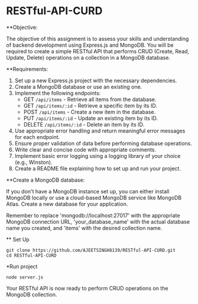 # RESTful-API-CURD

**Objective:

The objective of this assignment is to assess your skills and understanding of backend development using Express.js and MongoDB. You will be required to create a simple RESTful API that performs CRUD (Create, Read, Update, Delete) operations on a collection in a MongoDB database.

**Requirements:

1. Set up a new Express.js project with the necessary dependencies.
2. Create a MongoDB database or use an existing one.
3. Implement the following endpoints:
   - GET `/api/items` - Retrieve all items from the database.
   - GET `/api/items/:id` - Retrieve a specific item by its ID.
   - POST `/api/items` - Create a new item in the database.
   - PUT `/api/items/:id` - Update an existing item by its ID.
   - DELETE `/api/items/:id` - Delete an item by its ID.
4. Use appropriate error handling and return meaningful error messages for each endpoint.
5. Ensure proper validation of data before performing database operations.
6. Write clear and concise code with appropriate comments.
7. Implement basic error logging using a logging library of your choice (e.g., Winston).
8. Create a README file explaining how to set up and run your project.


**Create a MongoDB database:

If you don't have a MongoDB instance set up, you can either install MongoDB locally or use a cloud-based MongoDB service like MongoDB Atlas.
Create a new database for your application.

Remember to replace 'mongodb://localhost:27017' with the appropriate MongoDB connection URL, 'your_database_name' with the actual database name you created, and 'items' with the desired collection name.

** Set Up

`git clone https://github.com/AJEETSINGH8139/RESTful-API-CURD.git`
<br>
`cd RESTful-API-CURD`

*Run project

`node server.js`

Your RESTful API is now ready to perform CRUD operations on the MongoDB collection.
